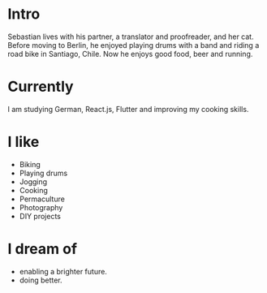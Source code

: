 
# Intro

Sebastian lives with his partner, a translator and proofreader, and her cat. Before moving to Berlin, he enjoyed playing drums with a band and riding a road bike in Santiago, Chile. Now he enjoys good food, beer and running.

# Currently

I am studying German, React.js, Flutter and improving my cooking skills.

# I like

- Biking
- Playing drums
- Jogging
- Cooking
- Permaculture
- Photography
- DIY projects

# I dream of

- enabling a brighter future.
- doing better.

